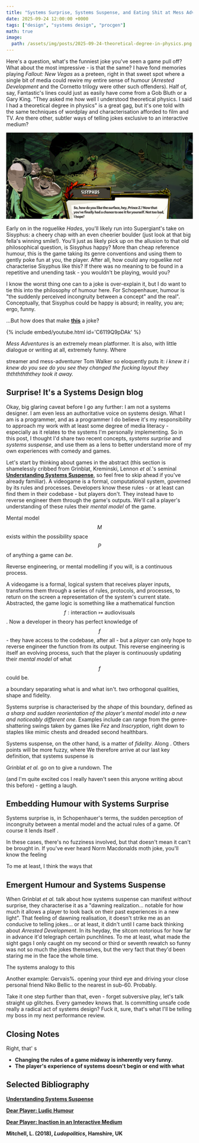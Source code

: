 ```yaml
---
title: "Systems Surprise, Systems Suspense, and Eating Shit at Mess Adventures 2"
date: 2025-09-24 12:00:00 +0000
tags: ["design", "systems design", "procgen"]
math: true
image:
  path: /assets/img/posts/2025-09-24-theoretical-degree-in-physics.png
---
```


Here's a question, what's the funniest joke you've seen a game pull off? What about the most impressive - is that the same? I have fond memories playing *Fallout: New Vegas* as a preteen, right in that sweet spot where a single bit of media could rewire my entire sense of humour (*Arrested Development* and the Cornetto trilogy were other such offenders). Half of, say, Fantastic's lines could just as easily have come from a Gob Bluth or a Gary King. "They asked me how well I understood theoretical physics. I said I had a theoretical degree in physics" is a great gag, but it's one told with the same techniques of wordplay and characterisation afforded to film and TV. Are there other, subtler ways of telling jokes exclusive to an interactive medium?

![Desktop View](/assets/img/posts/2025-09-25-sisyphus-is-happy.png)

Early on in the roguelike *Hades*, you'll likely run into Supergiant's take on Sisyphus: a cheery chap with an even cheerier boulder (just look at that big fella's winning smile!). You'll just as likely pick up on the allusion to that old philosophical question, is Sisyphus happy? More than cheap reference humour, this is the game taking its genre conventions and using them to gently poke fun at you, the player. After all, how could any roguelike *not* characterise Sisyphus like this? If there was no meaning to be found in a repetitive and unending task - you wouldn't be playing, would you?

I know the worst thing one can to a joke is over-explain it, but I do want to tie this into the philosophy of humour here. For Schopenhauer, humour is "the suddenly perceived incongruity between a concept" and the real". Conceptually, that Sisyphus could be happy is absurd; in reality, you are; ergo, funny.

...But how does that make <a href="https://youtu.be/C6119Q9pDAk?t=478"><strong>this</strong></a> a joke?

{% include embed/youtube.html id='C6119Q9pDAk' %}

*Mess Adventures* is an extremely mean platformer. It is also, with little dialogue or writing at all, extremely funny. Where 

streamer and mess-adventurer Tom Walker so eloquently puts it: *i knew it i knew do you see do you see they changed the fucking layout they ththththththey took it away.*

## Surprise! It's a Systems Design blog

Okay, big glaring caveat before I go any further: I am not a systems designer. I am even less an authoritative voice on systems design. What I am is a programmer, and as a programmer I do believe it's my responsibility to approach my work with at least some degree of media literacy - especially as it relates to the systems I'm personally implementing. So in this post, I thought I'd share two recent concepts, *systems surprise* and *systems suspense*, and use them as a lens to better understand more of my own experiences with comedy and games.

Let's start by thinking about games in the abstract (this section is shamelessly cribbed from Grinblat, Kreminski, Lennon *et al.*'s seminal <a href="https://polarisgamedesign.com/2023/understanding-systems-suspense/"><strong>Understanding Systems Suspense</strong></a>, so feel free to skip ahead if you've already familiar). A videogame is a formal, computational system, governed by its rules and processes. Developers know these rules - or at least can find them in their codebase - but players don't. They instead have to reverse engineer them through the game's outputs. We'll call a player's understanding of these rules their *mental model* of the game.

Mental model $$M$$ exists within the possibility space $$P$$ of anything a game can *be*.

Reverse engineering, or mental modelling if you will, is a continuous process.

A videogame is a formal, logical system that receives player inputs, transforms them through a series of rules, protocols, and processes, to return on the screen a representation of the system's current state. Abstracted, the game logic is something like a mathematical function $$f : \textrm{interaction} \mapsto \textrm{audiovisuals}$$. Now a developer in theory has perfect knowledge of $$f$$ - they have access to the codebase, after all - but a *player* can only hope to reverse engineer the function from its output. This reverse engineering is itself an evolving process, such that the player is continuously updating their *mental model* of what $$f$$ could be.

a boundary separating what is and what isn't. two orthogonal qualities, shape and fidelity.

Systems surprise is characterised by the *shape* of this boundary, defined as *a sharp and sudden reorientation of the player's mental model into a new and noticeably different one*. Examples include can range from the genre-shattering swings taken by games like *Fez* and *Inscryption*, right down to staples like mimic chests and dreaded second healthbars.

Systems suspense, on the other hand, is a matter of *fidelity*. Along . Others points will be more fuzzy, where
We therefore arrive at our last key definition, that systems suspense is

Grinblat *et al.* go on to give a rundown. The 

(and I'm quite excited cos I really haven't seen this anyone writing about this before) - getting a laugh.

## Embedding Humour with Systems Surprise

Systems surprise is, in Schopenhauer's terms, the sudden perception of incongruity between a mental model and the actual rules of a game. Of course it lends itself .

In these cases, there's no fuzziness involved, but that doesn't mean it can't be brought in. If you've ever heard Norm Macdonalds moth joke, you'll know the feeling 


To me at least, I think the ways that

## Emergent Humour and Systems Suspense

When Grinblat *et al.* talk about how systems suspense can manifest *without* surprise, they characterise it as a "dawning realization... notable for how much it allows a player to look back on their past experiences in a new light". That feeling of dawning realisation, it doesn't strike me as an conducive to telling jokes... or at least, it didn't until I came back thinking about *Arrested Development*. In its heyday, the sitcom notorious for how far in advance it'd telegraph certain punchlines. To me at least, what made the sight gags I only caught on my second or third or seventh rewatch so funny was not so much the jokes themselves, but the very fact that they'd been staring me in the face the whole time.

The systems analogy to this 

Another example: Gervais%.  opening your third eye and driving your close personal friend Niko Bellic to the nearest in sub-60. Probably.

Take it one step further than that, even - forget subversive play, let's talk straight up glitches. Every gamedev knows that. Is committing unsafe code really a radical act of systems design? Fuck it, sure, that's what I'll be telling my boss in my next performance review.

## Closing Notes

Right, that' s

- <strong>Changing the rules of a game midway is inherently very funny.</strong>
- <strong>The player's experience of systems doesn't begin or end with what </strong>

## Selected Bibliography

<a href="https://polarisgamedesign.com/2023/understanding-systems-suspense/"><strong>Understanding Systems Suspense</strong></a> 

<a href="https://www.dearplayer.org/blog/2017/1/11/dear-player-ludic-humour"><strong>Dear Player: Ludic Humour</strong></a>

<a href="https://www.dearplayer.org/blog/2017/3/22/dear-player-inaction-in-an-interactive-medium"><strong>Dear Player: Inaction in an Interactive Medium</strong></a>

<strong>Mitchell, L. (2018), *Ludopolitics*, Hamshire, UK</strong>
